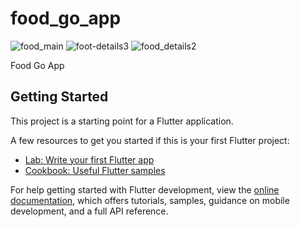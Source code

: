 # food_go_app

![food_main](https://user-images.githubusercontent.com/68226220/197366025-a9fabfa8-7f74-4d97-a16d-6d6a9b036107.png)
![foot-details3](https://user-images.githubusercontent.com/68226220/197366042-43ac522d-04de-4a45-b1c8-bb47773aab5d.png)
![food_details2](https://user-images.githubusercontent.com/68226220/197366031-cf42118c-b972-4656-b167-199990e0e003.png)

Food Go App


## Getting Started

This project is a starting point for a Flutter application.

A few resources to get you started if this is your first Flutter project:

- [Lab: Write your first Flutter app](https://docs.flutter.dev/get-started/codelab)
- [Cookbook: Useful Flutter samples](https://docs.flutter.dev/cookbook)

For help getting started with Flutter development, view the
[online documentation](https://docs.flutter.dev/), which offers tutorials,
samples, guidance on mobile development, and a full API reference.
